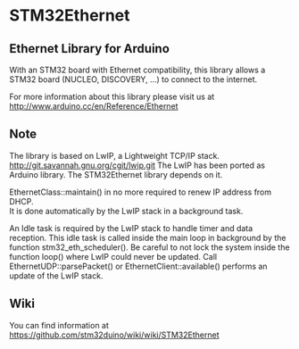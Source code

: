 # STM32Ethernet

## Ethernet Library for Arduino

With an STM32 board with Ethernet compatibility, this library allows a STM32
board (NUCLEO, DISCOVERY, ...) to connect to the internet.  

For more information about this library please visit us at
http://www.arduino.cc/en/Reference/Ethernet

## Note

The library is based on LwIP, a Lightweight TCP/IP stack.  
http://git.savannah.gnu.org/cgit/lwip.git
The LwIP has been ported as Arduino library. The STM32Ethernet library depends
on it.

EthernetClass::maintain() in no more required to renew IP address from DHCP.  
It is done automatically by the LwIP stack in a background task.  

An Idle task is required by the LwIP stack to handle timer and data reception.
This idle task is called inside the main loop in background by the function
stm32_eth_scheduler(). Be careful to not lock the system inside the function
loop() where LwIP could never be updated. Call EthernetUDP::parsePacket() or
EthernetClient::available() performs an update of the LwIP stack.

## Wiki

You can find information at https://github.com/stm32duino/wiki/wiki/STM32Ethernet
